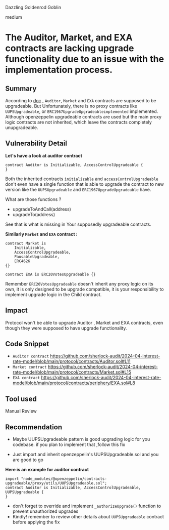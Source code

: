 Dazzling Goldenrod Goblin

medium

# The  Auditor, Market, and EXA contracts are lacking upgrade functionality due to an issue with the implementation process.

## Summary
According to [doc](https://docs.exact.ly/security/access-control#upgradeable-contracts) , `Auditor`, `Market` and `EXA` contracts are supposed to be upgradeable. But Unfortunately,  there is no proxy contracts like `UUPSUpgradeable`,  or `ERC1967UpgradeUpgradeableimplemented` implemented. Although openzeppelin upgradeable contracts are used but the main proxy logic contracts are not inherited, which leave the contracts completely unupgradeable.
## Vulnerability Detail
**Let's have a look at auditor contract**
```solidity
contract Auditor is Initializable, AccessControlUpgradeable {
}
```
Both the inherited contracts `initializable` and `accessControlUpgradeable` don't even have a single function that is able to upgrade the contract to new version like the `UUPSUpgradeable` and `ERC1967UpgradeUpgradeable` have.

What are those functions ?
- upgradeToAndCall(address)
- upgradeTo(address)

See that is what is missing in Your supposedly upgradeable contracts.

**Similarly `Market` and `EXA` contract :**

```solidity
contract Market is
    Initializable,
    AccessControlUpgradeable,
    PausableUpgradeable,
    ERC4626
{}
```

```solidity
contract EXA is ERC20VotesUpgradeable {}
```
Remember `ERC20VotesUpgradeable` doesn't inherit any proxy logic on its own, it is only designed to be upgrade compatible, it is your responsibility to implement upgrade logic in the Child contract.


## Impact
Protocol won't be able to upgrade Auditor , Market and EXA contracts, even though they were supposed to have upgrade functionality.

## Code Snippet
- `Auditor contract`
https://github.com/sherlock-audit/2024-04-interest-rate-model/blob/main/protocol/contracts/Auditor.sol#L11
- `Market contract`
https://github.com/sherlock-audit/2024-04-interest-rate-model/blob/main/protocol/contracts/Market.sol#L15
- `EXA contract`
https://github.com/sherlock-audit/2024-04-interest-rate-model/blob/main/protocol/contracts/periphery/EXA.sol#L8



## Tool used

Manual Review

## Recommendation
- Maybe UUPSUpgradeable pattern is good  upgrading logic for you codebase. if you plan to implement that ,follow this fix

- Just import and inherit openzeppelin's UUPSUpgradeable.sol and you are good to go

**Here is an example for auditor contract**
```solidity
import "node_modules/@openzeppelin/contracts-upgradeable/proxy/utils/UUPSUpgradeable.sol";
contract Auditor is Initializable, AccessControlUpgradeable, UUPSUpgradeable {
}
```
- don't forget to override and implement `_authorizeUpgrade()` function to prevent unauthorized upgrades
- Kindly! remember to review other details about `UUPSUpgradeable` contract before applying the fix
